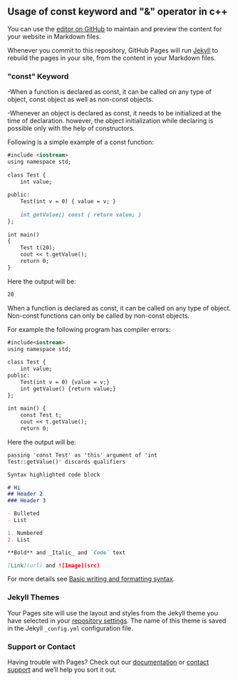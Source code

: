 ## Usage of const keyword and "&" operator in c++

You can use the [editor on GitHub](https://github.com/Mazen-Aboulkhair/mazen.shaker/edit/gh-pages/index.md) to maintain and preview the content for your website in Markdown files.

Whenever you commit to this repository, GitHub Pages will run [Jekyll](https://jekyllrb.com/) to rebuild the pages in your site, from the content in your Markdown files.

### "const" Keyword 

-When a function is declared as const, it can be called on any type of object, const object as well as non-const objects.

-Whenever an object is declared as const, it needs to be initialized at the time of declaration. however, the object initialization while declaring is possible only with the help of constructors.

Following is a simple example of a const function:

```markdown
#include <iostream>
using namespace std;
 
class Test {
    int value;
 
public:
    Test(int v = 0) { value = v; }
 
    int getValue() const { return value; }
};
 
int main()
{
    Test t(20);
    cout << t.getValue();
    return 0;
}
```
Here the output will be:

```markdown
20
```
When a function is declared as const, it can be called on any type of object. Non-const functions can only be called by non-const objects. 

For example the following program has compiler errors:
```markdown
#include<iostream>
using namespace std;
 
class Test {
    int value;
public:
    Test(int v = 0) {value = v;}
    int getValue() {return value;}
};
 
int main() {
    const Test t;
    cout << t.getValue();
    return 0;
```

Here the output will be:

```markdown
passing 'const Test' as 'this' argument of 'int 
Test::getValue()' discards qualifiers
```



```markdown
Syntax highlighted code block

# Hi
## Header 2
### Header 3

- Bulleted
- List

1. Numbered
2. List

**Bold** and _Italic_ and `Code` text

[Link](url) and ![Image](src)
```

For more details see [Basic writing and formatting syntax](https://docs.github.com/en/github/writing-on-github/getting-started-with-writing-and-formatting-on-github/basic-writing-and-formatting-syntax).

### Jekyll Themes

Your Pages site will use the layout and styles from the Jekyll theme you have selected in your [repository settings](https://github.com/Mazen-Aboulkhair/mazen.shaker/settings/pages). The name of this theme is saved in the Jekyll `_config.yml` configuration file.

### Support or Contact

Having trouble with Pages? Check out our [documentation](https://docs.github.com/categories/github-pages-basics/) or [contact support](https://support.github.com/contact) and we’ll help you sort it out.

